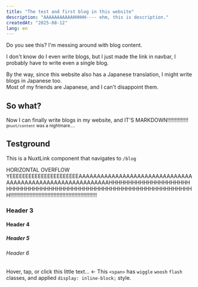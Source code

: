 ```yaml
---
title: "The test and first blog in this website"
description: "AAAAAAAAAAAHHHHH---- ehm, this is description."
createdAt: "2025-08-12"
lang: en
---
```



Do you see this? I'm messing around with blog content.

I don't know do I even write blogs, but I just made the link in navbar, I probably have to write even a single blog.

By the way, since this website also has a Japanese translation, I might write blogs in Japanese too.\
Most of my friends are Japanese, and I can't disappoint them.

## So what?
Now I can finally write blogs in my website, and IT'S MARKDOWN!!!!!!!!!!!!!!\
<small><NuxtLink to="https://content.nuxt.com/" target="_blank">`@nuxt/content`</NuxtLink> was a nightmare....</small>

## Testground
<NuxtLink to="/blog">This is a NuxtLink component that navigates to `/blog`</NuxtLink>

HORIZONTAL OVERFLOW YEEEEEEEEEEEEEEEEEEEEEEAAAAAAAAAAAAAAAAAAAAAAAAAAAAAAAAAAAAAAAAAAAAAAAAAAAAAAAAAAAHHHHHHHHHHHHHHHHHHHHHHHHHHHHHHHHHHHHHHHHHHHHHHHHHHHHHHHHHHHHHHHHHHHHHH!!!!!!!!!!!!!!!!!!!!!!!!!!!!!!!!!!!!!!!!!!!!!!!!!!!!!!!!!!

### Header 3
#### Header 4
##### Header 5
###### Header 6

<span class="inline-block wiggle woosh flash">Hover, tap, or click this little text...</span> ← This `<span>` has <code class="wiggle inline-block">wiggle</code> <code class="woosh inline-block">woosh</code> <code class="flash inline-block">flash</code> classes, and applied `display: inline-block;` style.